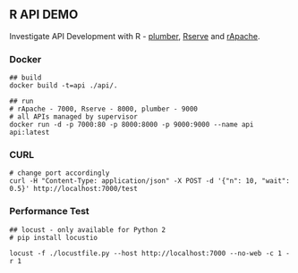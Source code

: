 ## R API DEMO

Investigate API Development with R - [plumber](https://github.com/trestletech/plumber), [Rserve](https://www.rforge.net/Rserve/) and [rApache](http://rapache.net/).

### Docker

```
## build
docker build -t=api ./api/.

## run
# rApache - 7000, Rserve - 8000, plumber - 9000
# all APIs managed by supervisor
docker run -d -p 7000:80 -p 8000:8000 -p 9000:9000 --name api api:latest
```

### CURL

```
# change port accordingly
curl -H "Content-Type: application/json" -X POST -d '{"n": 10, "wait": 0.5}' http://localhost:7000/test
```

### Performance Test

```
## locust - only available for Python 2
# pip install locustio

locust -f ./locustfile.py --host http://localhost:7000 --no-web -c 1 -r 1
```